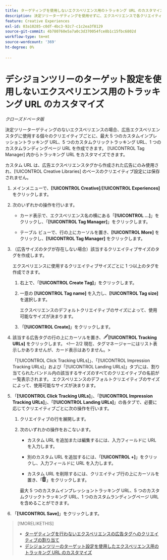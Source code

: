 ```yaml
---
title: ターゲティングを使用しないエクスペリエンス用のトラッキング URL のカスタマイズ
description: 決定ツリーターゲティングを使用せずに、エクスペリエンスで各クリエイティブのトラッキング URL をカスタマイズする方法を説明します。
feature: Creative Experiences
exl-id: 03a10285-c0df-4bc3-92c7-c1c2ea3f8129
source-git-commit: 4b780760e5a7a0c3d370054fce8b1c15fbc6802d
workflow-type: tm+mt
source-wordcount: '369'
ht-degree: 0%

---
```


# デシジョンツリーのターゲット設定を使用しないエクスペリエンス用のトラッキング URL のカスタマイズ

*クローズドベータ版*

決定ツリーターゲティングのないエクスペリエンスの場合、広告エクスペリエンスタグに使用する個々のクリエイティブごとに、最大 5 つのカスタムインプレッショントラッキング URL、5 つのカスタムクリックトラッキング URL、1 つのカスタムランディングページ URL を作成できます。 [!UICONTROL Tag Manager] 内からトラッキング URL をカスタマイズできます。

カスタム URL は、広告エクスペリエンスタグから作成された広告にのみ使用され、[!UICONTROL Creative Libraries] のベースのクリエイティブ設定には保存されません。

1. メインメニューで、**[!UICONTROL Creative]**/**[!UICONTROL Experiences]** をクリックします。

1. 次のいずれかの操作を行います。

   * カード表示で、エクスペリエンス名の横にある「**[!UICONTROL ...]**」をクリックし、「**[!UICONTROL Tag Manager]**」をクリックします。

   * テーブル ビューで、行の上にカーソルを置き、**[!UICONTROL More]** をクリックし、**[!UICONTROL Tag Manager]** をクリックします。

1. （広告サイズのタグが存在しない場合）該当するクリエイティブサイズのタグを作成します。

   エクスペリエンスに使用するクリエイティブサイズごとに 1 つ以上のタグを作成できます。

   1. 右上で、「**[!UICONTROL Create Tag]**」をクリックします。

   1. 一意の **[!UICONTROL Tag name]** を入力し、**[!UICONTROL Tag size]** を選択します。

      エクスペリエンスのデフォルトクリエイティブのサイズによって、使用可能なサイズが決まります。

   1. 「**[!UICONTROL Create]**」をクリックします。

1. 該当する広告タグの行の上にカーソルを置き、![ トラッキング URL を編集 ](/help/creative/assets/edit-gray.png " トラッキング URL を編集 ")**[!UICONTROL Tracking URLs]** をクリックします。 <!-- For targeted experiences, this is "EDIT Tracking URLs" -->&lt;!— 2/2 現在、タグマネージャーにはリスト表示しかありませんが、カード表示はありません。>

   「[!UICONTROL Click Tracking URLs]」、「[!UICONTROL Impression Tracking URLs]」および「[!UICONTROL Landing URLs]」タブには、割り当てられたバンドル内の該当するサイズのすべてのクリエイティブの名前が一覧表示されます。 エクスペリエンスのデフォルトクリエイティブのサイズによって、使用可能なサイズが決まります。<!-- There's no distinct "Creative Sizes" setting. -->

1. 「**[!UICONTROL Click Tracking URLs]**」、「**[!UICONTROL Impression Tracking URLs]**」、「**[!UICONTROL Landing URLs]**」の各タブで、必要に応じてクリエイティブごとに次の操作を行います。

   1. クリエイティブの行を展開します。

   1. 次のいずれかの操作をおこないます。

      * カスタム URL を追加または編集するには、入力フィールドに URL を入力します。

      * 別のカスタム URL を追加するには、「**[!UICONTROL +]**」をクリックし、入力フィールドに URL を入力します。

      * カスタム URL を削除するには、クリエイティブ行の上にカーソルを置き、「![ 削除 ](/help/creative/assets/delete.png " 削除 ")」をクリックします。

      最大 5 つのカスタムインプレッショントラッキング URL、5 つのカスタムクリックトラッキング URL、1 つのカスタムランディングページ URL を含めることができます。

1. 「**[!UICONTROL Save]**」をクリックします。

>[!MORELIKETHIS]
>
>* [ ターゲティングを行わないエクスペリエンスの広告タグへのクリエイティブの割り当て ](experience-tag-assign-creatives.md)
>* [ デシジョンツリーのターゲット設定を使用したエクスペリエンス用のトラッキング URL のカスタマイズ ](experience-tracking-urls-targeting.md)
